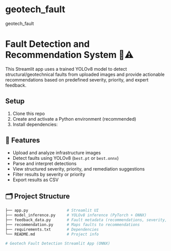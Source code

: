 # geotech_fault
geotech_fault

# Fault Detection and Recommendation System 🧠⚠️

This Streamlit app uses a trained YOLOv8 model to detect structural/geotechnical faults from uploaded images and provide actionable recommendations based on predefined severity, priority, and expert feedback.
## Setup

1. Clone this repo
2. Create and activate a Python environment (recommended)
3. Install dependencies:

## 🚀 Features

- Upload and analyze infrastructure images
- Detect faults using YOLOv8 (`best.pt` or `best.onnx`)
- Parse and interpret detections
- View structured severity, priority, and remediation suggestions
- Filter results by severity or priority
- Export results as CSV

## 🗂 Project Structure

```bash
├── app.py                 # Streamlit UI
├── model_inference.py     # YOLOv8 inference (PyTorch + ONNX)
├── feedback_data.py       # Fault metadata (recommendations, severity, etc.)
├── recommendation.py      # Maps faults to recommendations
├── requirements.txt       # Dependencies
└── README.md              # Project info

# Geotech Fault Detection Streamlit App (ONNX)


